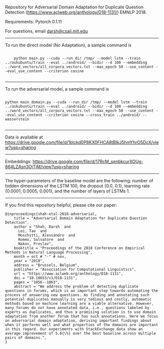 Repository for Adversarial Domain Adaptation for Duplicate Question Detection (https://www.aclweb.org/anthology/D18-1131/) EMNLP 2018.

Requirements: Pytorch 0.1.11

For questions, email darsh@csail.mit.edu


------------------------------------------------------------------------------

To run the direct model (No Adaptation), a sample command is 

<p><code>
    python main.py --cuda --run_dir /tmp/ --model lstm --train ../askubuntu/train --eval ../android/ --bidir --d 100 --embedding ../word_vectors/all_corpora_vectors.txt --max_epoch 50 --use_content --eval_use_content --criterion cosine
    </p></code>

-------------------------------------------------------------------------------

To run the adversarial model, a sample command is 

<p><code>
python main_domain.py --cuda --run_dir /tmp/ --model lstm --train ../askubuntu/train --eval ../android/ --bidir --d 100 --embedding ../word_vectors/all_corpora_vectors.txt --max_epoch 50 --use_content --eval_use_content --criterion cosine --cross_train ../android/ --wasserstein
    </p></code>

-------------------------------------------------------------------------------

Data is available at https://drive.google.com/file/d/1blckd0P8KX0FHCA8tBlkJ5hmYhrO5DcX/view?usp=sharing

-------------------------------------------------------------------------------
Embeddings: https://drive.google.com/file/d/17RcM_senbkcurXOUg-864LZAsn3OiTjM/view?usp=sharing

-------------------------------------------------------------------------------
The hyper-parameters of the baseline model are the following:  number of hidden dimensions of the LSTM 100, the dropout {0.0, 0.1}, learning rate {0.0001, 0.0005, 0.001}, and the number of layers of LSTMs 1.

--------------------------------------------------------------------------------

If you find this repository helpful, please cite our paper:
```
@inproceedings{shah-etal-2018-adversarial,
    title = "Adversarial Domain Adaptation for Duplicate Question Detection",
    author = "Shah, Darsh  and
      Lei, Tao  and
      Moschitti, Alessandro  and
      Romeo, Salvatore  and
      Nakov, Preslav",
    booktitle = "Proceedings of the 2018 Conference on Empirical Methods in Natural Language Processing",
    month = oct # "-" # nov,
    year = "2018",
    address = "Brussels, Belgium",
    publisher = "Association for Computational Linguistics",
    url = "https://www.aclweb.org/anthology/D18-1131",
    doi = "10.18653/v1/D18-1131",
    pages = "1056--1063",
    abstract = "We address the problem of detecting duplicate questions in forums, which is an important step towards automating the process of answering new questions. As finding and annotating such potential duplicates manually is very tedious and costly, automatic methods based on machine learning are a viable alternative. However, many forums do not have annotated data, i.e., questions labeled by experts as duplicates, and thus a promising solution is to use domain adaptation from another forum that has such annotations. Here we focus on adversarial domain adaptation, deriving important findings about when it performs well and what properties of the domains are important in this regard. Our experiments with StackExchange data show an average improvement of 5.6{\%} over the best baseline across multiple pairs of domains.",
}
